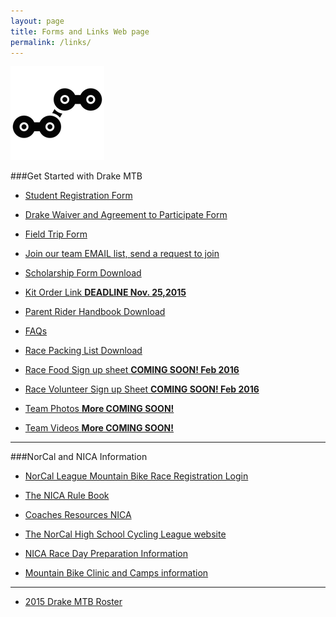 ```yaml
---
layout: page
title: Forms and Links Web page
permalink: /links/
---
```


![link image](../images/chain.png)

###Get Started with Drake MTB

<!--NOTE many of these links are found on the Riders Page-->
* <a href="http://goo.gl/forms/6QBGiaPkpi">Student Registration Form</a>

* <a href="{{ site.baseurl }}/resources/Drake_MTB_Parent_Waiver.pdf">Drake Waiver and Agreement to Participate Form</a>

* <a href="{{ site.baseurl }}/resources/Drake_MTB_Parent_Waiver.pdf">Field Trip Form</a>

* <a href="http://groups.google.com/group/drakemtb?hl=en">Join our team EMAIL list, send a request to join</a>

* <a href="{{ site.baseurl }}/resources/DrakeMTB_Scholarship_ Letter.pdf">Scholarship Form Download</a>

* <a href="{{ site.baseurl }}/jersey">Kit Order Link **DEADLINE Nov. 25,2015**</a>

* <a href="{{ site.baseurl }}/resources/2016_Parent_Rider_Handbook.pdf">Parent Rider Handbook Download</a>

* <a href="{{ site.baseurl }}/faqs">FAQs</a>

* <a href="{{ site.baseurl }}/resources/Bike_Race_Packing_List.pdf">Race Packing List Download</a>

* <a href="http://drakemtb.org">Race Food Sign up sheet **COMING SOON! Feb 2016**</a>

* <a href="http://drakemtb.org">Race Volunteer Sign up Sheet **COMING SOON! Feb 2016**</a>

* <a href="http://cbmv.smugmug.com/ForDrakeMTB/Drake-MTB-Granite-Bay-2015/n-3Jv6h7/">Team Photos **More COMING SOON!**</a>

* <a href="https://www.youtube.com/watch?v=SWuME3JoPTw">Team Videos **More COMING SOON!**</a>

****

###NorCal and NICA Information

* <a href="https://pitzone.nationalmtb.org/users/sign_in">NorCal League Mountain Bike Race Registration Login</a>

* <a href="http://www.nationalmtb.org/wp-content/uploads/NICA-Rulebook.pdf">The NICA Rule Book</a>

* <a href="http://www.nationalmtb.org/nica-coaches-resources/">Coaches Resources NICA</a>

* <a href="http://www.norcalmtb.org/">The NorCal High School Cycling League website</a>

* <a href="http://www.nationalmtb.org/wp-content/uploads/Equipment-Checklist_Athletes-1.19.11.pdf">NICA Race Day Preparation Information</a>

* <a href="http://www.norcalmtb.org/events/camps/">Mountain Bike Clinic and Camps information</a>

****
* <a href="{{ site.baseurl }}/2015roster">2015 Drake MTB Roster</a>
